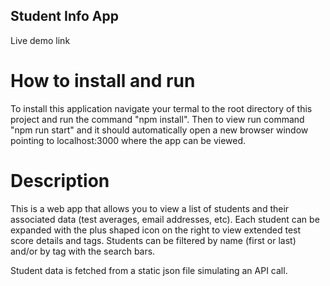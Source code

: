 ## Student Info App
Live demo link

# How to install and run
To install this application navigate your termal to the root directory of this project and run the command "npm install".
Then to view run command "npm run start" and it should automatically open a new browser window pointing to localhost:3000 where the app can be viewed.

# Description
This is a web app that allows you to view a list of students and their associated data (test averages, email addresses, etc).  Each student can be expanded with the plus shaped icon on the right to view extended test score details and tags.
Students can be filtered by name (first or last) and/or by tag with the search bars.

Student data is fetched from a static json file simulating an API call.